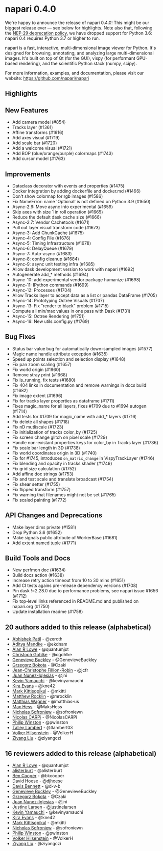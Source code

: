 # napari 0.4.0

We're happy to announce the release of napari 0.4.0! This might be our biggest
release ever — see below for highlights. Note also that, following the [NEP-29
deprecation policy](https://numpy.org/neps/nep-0029-deprecation_policy.html),
we have dropped support for Python 3.6: napari 0.4 requires Python 3.7 or
higher to run.

napari is a fast, interactive, multi-dimensional image viewer for Python.
It's designed for browsing, annotating, and analyzing large multi-dimensional
images. It's built on top of Qt (for the GUI), vispy (for performant GPU-based
rendering), and the scientific Python stack (numpy, scipy).


For more information, examples, and documentation, please visit our website:
https://github.com/napari/napari

## Highlights


## New Features
- Add camera model (#854)
- Tracks layer (#1361)
- Affine transforms (#1616)
- Add axes visual (#1719)
- Add scale bar (#1720)
- Add a welcome visual (#1721)
- Add BOP (blue/orange/purple) colormaps (#1743)
- Add cursor model (#1763)


## Improvements
- Dataclass decorator with events and properties (#1475)
- Docker Integration by adding dockerfile and docker.md (#1496)
- Don't show colormap for rgb images (#1586)
- Fix NameError: name 'Optional' is not defined on Python 3.9 (#1650)
- Async-2.6: Move async into experimental  (#1659)
- Skip axes with size 1 in roll operation (#1665)
- Reduce the default dask cache size (#1666)
- Async-2.7: Vendor Cachetools (#1671)
- Pull out layer visual transform code (#1673)
- Async-3: Add ChunkCache (#1675)
- Async-4: Config File (#1676)
- Async-5: Timing Infrastructure (#1678)
- Async-6: DelayQueue (#1679)
- Async-7: Auto-async (#1683)
- Async-8: config cleanup (#1684)
- Async-9: async unit testing infra (#1685)
- Allow dask development version to work with napari (#1692)
- Autogenerate add_* methods (#1694)
- Async-10: add experimental vendor package humanize (#1698)
- Async-11: IPython commands (#1699)
- Async-12: Processes (#1704)
- Allow Tracks layer to accept data as a list or pandas DataFrame (#1705)
- Async-14: Prototyping Octree Visuals (#1707)
- Async-13: Fix "render to black" problem (#1715)
- Compute all min/max values in one pass with Dask (#1731)
- Async-15: Octree Rendering (#1751)
- Async-16: New utils.config.py (#1769)


## Bug Fixes
- Status bar value bug for automatically down-sampled images (#1577)
- Magic name handle attribute exception (#1635)
- Speed up points selection and selection display (#1648)
- Fix pan zoom scaling (#1657)
- Fix world origin (#1660)
- Remove stray print (#1668)
- Fix is_running, fix tests (#1680)
- Fix 404 links in documentation and remove warnings in docs build (#1682)
- Fix image extent (#1696)
- Fix for tracks layer properties as dataframe (#1711)
- Fixes magic_name for all layers, fixes #1709 due to #1694 autogen (#1714)
- Add tests for #1709 for magic_name with add_* layers (#1716)
- Fix delete all shapes (#1718)
- Fix nD mutliscale (#1723)
- Fix initialization of tracks color_by (#1725)
- Fix screen change glitch on pixel scale (#1729)
- Handle non-existant properties keys for color_by in Tracks layer (#1736)
- Fix scale bar length in 3D (#1738)
- Fix world coordinates origin in 3D (#1740)
- Fix for #1745, introduces `on_matrix_change` in VispyTrackLayer (#1746)
- Fix blending and opacity in tracks shader (#1749)
- Fix grid size calculation (#1752)
- Add affine doc strings (#1753)
- Fix and test scale and translate broadcast (#1754)
- Fix shear setter (#1755)
- Fix flipped transform (#1757)
- Fix warning that filenames might not be set (#1765)
- Fix scaled painting (#1772)


## API Changes and Deprecations
- Make layer dims private (#1581)
- Drop Python 3.6 (#1652)
- Make signals public attribute of WorkerBase (#1681)
- Add extent named tuple (#1771)


## Build Tools and Docs
- New perfmon doc (#1634)
- Build docs action (#1638)
- Increase retry action timeout from 10 to 30 mins (#1651)
- Add CI tests agains pre-release dependency versions (#1708)
- Pin dask !=2.28.0 due to performance problems, see napari issue #1656 (#1712)
- Fix top-level links referenced in README.md and published on napari.org (#1750)
- Update installation readme (#1758)


## 20 authors added to this release (alphabetical)

- [Abhishek Patil](https://github.com/napari/napari/commits?author=zeroth) - @zeroth
- [Aditya Mandke](https://github.com/napari/napari/commits?author=ekdnam) - @ekdnam
- [Alan R Lowe](https://github.com/napari/napari/commits?author=quantumjot) - @quantumjot
- [Christoph Gohlke](https://github.com/napari/napari/commits?author=cgohlke) - @cgohlke
- [Genevieve Buckley](https://github.com/napari/napari/commits?author=GenevieveBuckley) - @GenevieveBuckley
- [Grzegorz Bokota](https://github.com/napari/napari/commits?author=Czaki) - @Czaki
- [Jean-Christophe Fillion-Robin](https://github.com/napari/napari/commits?author=jcfr) - @jcfr
- [Juan Nunez-Iglesias](https://github.com/napari/napari/commits?author=jni) - @jni
- [Kevin Yamauchi](https://github.com/napari/napari/commits?author=kevinyamauchi) - @kevinyamauchi
- [Kira Evans](https://github.com/napari/napari/commits?author=kne42) - @kne42
- [Mark Kittisopikul](https://github.com/napari/napari/commits?author=mkitti) - @mkitti
- [Matthew Rocklin](https://github.com/napari/napari/commits?author=mrocklin) - @mrocklin
- [Matthias Wagner](https://github.com/napari/napari/commits?author=matthias-us) - @matthias-us
- [Max Hess](https://github.com/napari/napari/commits?author=MaksHess) - @MaksHess
- [Nicholas Sofroniew](https://github.com/napari/napari/commits?author=sofroniewn) - @sofroniewn
- [Nicolas CARPi](https://github.com/napari/napari/commits?author=NicolasCARPi) - @NicolasCARPi
- [Philip Winston](https://github.com/napari/napari/commits?author=pwinston) - @pwinston
- [Talley Lambert](https://github.com/napari/napari/commits?author=tlambert03) - @tlambert03
- [Volker Hilsenstein](https://github.com/napari/napari/commits?author=VolkerH) - @VolkerH
- [Ziyang Liu](https://github.com/napari/napari/commits?author=ziyangczi) - @ziyangczi


## 16 reviewers added to this release (alphabetical)

- [Alan R Lowe](https://github.com/napari/napari/commits?author=quantumjot) - @quantumjot
- [alisterburt](https://github.com/napari/napari/commits?author=alisterburt) - @alisterburt
- [Ben Cooper](https://github.com/napari/napari/commits?author=bkcooper) - @bkcooper
- [David Hoese](https://github.com/napari/napari/commits?author=djhoese) - @djhoese
- [Davis Bennett](https://github.com/napari/napari/commits?author=d-v-b) - @d-v-b
- [Genevieve Buckley](https://github.com/napari/napari/commits?author=GenevieveBuckley) - @GenevieveBuckley
- [Grzegorz Bokota](https://github.com/napari/napari/commits?author=Czaki) - @Czaki
- [Juan Nunez-Iglesias](https://github.com/napari/napari/commits?author=jni) - @jni
- [Justine Larsen](https://github.com/napari/napari/commits?author=justinelarsen) - @justinelarsen
- [Kevin Yamauchi](https://github.com/napari/napari/commits?author=kevinyamauchi) - @kevinyamauchi
- [Kira Evans](https://github.com/napari/napari/commits?author=kne42) - @kne42
- [Mark Kittisopikul](https://github.com/napari/napari/commits?author=mkitti) - @mkitti
- [Nicholas Sofroniew](https://github.com/napari/napari/commits?author=sofroniewn) - @sofroniewn
- [Philip Winston](https://github.com/napari/napari/commits?author=pwinston) - @pwinston
- [Volker Hilsenstein](https://github.com/napari/napari/commits?author=VolkerH) - @VolkerH
- [Ziyang Liu](https://github.com/napari/napari/commits?author=ziyangczi) - @ziyangczi

